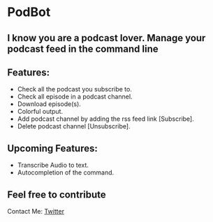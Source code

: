 # PodBot
## I know you are a podcast lover. Manage your podcast feed in the command line

## Features:
- Check all the podcast you subscribe to.
- Check all episode in a podcast channel.
- Download episode(s).
- Colorful output.
- Add podcast channel by adding the rss feed link [Subscribe].
- Delete podcast channel [Unsubscribe].


## Upcoming Features:
- Transcribe Audio to text.
- Autocompletion of the command.


## Feel free to contribute
Contact Me: [Twitter](https://twitter.com/PymodeD)
